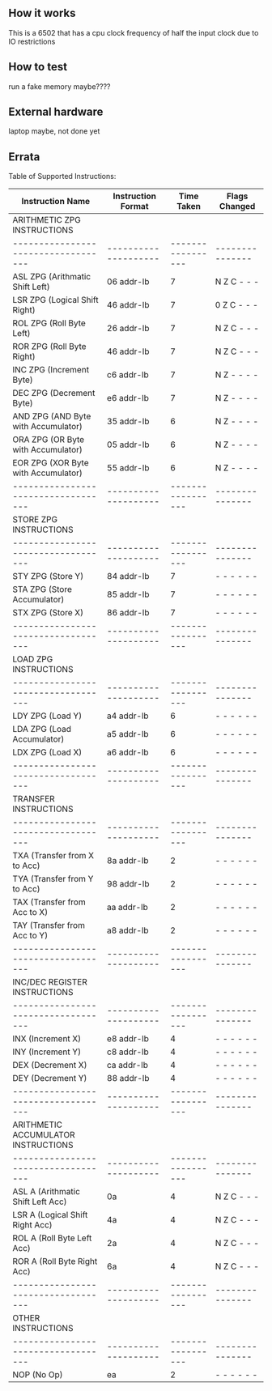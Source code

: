 <!---

This file is used to generate your project datasheet. Please fill in the information below and delete any unused
sections.

You can also include images in this folder and reference them in the markdown. Each image must be less than
512 kb in size, and the combined size of all images must be less than 1 MB.
-->

## How it works

This is a 6502 that has a cpu clock frequency of half the input clock due to IO restrictions

## How to test

run a fake memory maybe????

## External hardware

laptop maybe, not done yet

## Errata

Table of Supported Instructions:

|Instruction Name                   | Instruction Format | Time Taken      | Flags Changed |
|-----------------------------------|--------------------|-----------------|---------------|
|ARITHMETIC ZPG INSTRUCTIONS        |                    |                 |               |
|-----------------------------------|--------------------|-----------------|---------------|
|ASL ZPG (Arithmatic Shift Left)    | 06 addr-lb         | 7               |  N Z C - - -  |
|LSR ZPG (Logical Shift Right)      | 46 addr-lb         | 7               |  0 Z C - - -  |
|ROL ZPG (Roll Byte Left)           | 26 addr-lb         | 7               |  N Z C - - -  |
|ROR ZPG (Roll Byte Right)          | 46 addr-lb         | 7               |  N Z C - - -  |
|INC ZPG (Increment Byte)           | c6 addr-lb         | 7               |  N Z - - - -  |
|DEC ZPG (Decrement Byte)           | e6 addr-lb         | 7               |  N Z - - - -  |
|AND ZPG (AND Byte with Accumulator)| 35 addr-lb         | 6               |  N Z - - - -  |
|ORA ZPG (OR Byte with Accumulator) | 05 addr-lb         | 6               |  N Z - - - -  |
|EOR ZPG (XOR Byte with Accumulator)| 55 addr-lb         | 6               |  N Z - - - -  |
|-----------------------------------|--------------------|-----------------|---------------|
|STORE ZPG INSTRUCTIONS             |                    |                 |               |
|-----------------------------------|--------------------|-----------------|---------------|
|STY ZPG (Store Y)                  | 84 addr-lb         | 7               |  - - - - - -  |
|STA ZPG (Store Accumulator)        | 85 addr-lb         | 7               |  - - - - - -  |
|STX ZPG (Store X)                  | 86 addr-lb         | 7               |  - - - - - -  |
|-----------------------------------|--------------------|-----------------|---------------|
|LOAD ZPG INSTRUCTIONS              |                    |                 |               |
|-----------------------------------|--------------------|-----------------|---------------|
|LDY ZPG (Load Y)                   | a4 addr-lb         | 6               |  - - - - - -  |
|LDA ZPG (Load Accumulator)         | a5 addr-lb         | 6               |  - - - - - -  |
|LDX ZPG (Load X)                   | a6 addr-lb         | 6               |  - - - - - -  |
|-----------------------------------|--------------------|-----------------|---------------|
|TRANSFER INSTRUCTIONS              |                    |                 |               |
|-----------------------------------|--------------------|-----------------|---------------|
|TXA (Transfer from X to Acc)       | 8a addr-lb         | 2               |  - - - - - -  |
|TYA (Transfer from Y to Acc)       | 98 addr-lb         | 2               |  - - - - - -  |
|TAX (Transfer from Acc to X)       | aa addr-lb         | 2               |  - - - - - -  |
|TAY (Transfer from Acc to Y)       | a8 addr-lb         | 2               |  - - - - - -  |
|-----------------------------------|--------------------|-----------------|---------------|
|INC/DEC REGISTER INSTRUCTIONS      |                    |                 |               |
|-----------------------------------|--------------------|-----------------|---------------|
|INX (Increment X)                  | e8 addr-lb         | 4               |  - - - - - -  |
|INY (Increment Y)                  | c8 addr-lb         | 4               |  - - - - - -  |
|DEX (Decrement X)                  | ca addr-lb         | 4               |  - - - - - -  |
|DEY (Decrement Y)                  | 88 addr-lb         | 4               |  - - - - - -  |
|-----------------------------------|--------------------|-----------------|---------------|
|ARITHMETIC ACCUMULATOR INSTRUCTIONS|                    |                 |               |
|-----------------------------------|--------------------|-----------------|---------------|
|ASL A (Arithmatic Shift Left Acc)  | 0a                 | 4               |  N Z C - - -  |
|LSR A (Logical Shift Right Acc)    | 4a                 | 4               |  N Z C - - -  |
|ROL A (Roll Byte Left Acc)         | 2a                 | 4               |  N Z C - - -  |
|ROR A (Roll Byte Right Acc)        | 6a                 | 4               |  N Z C - - -  |
|-----------------------------------|--------------------|-----------------|---------------|
|OTHER INSTRUCTIONS                 |                    |                 |               |
|-----------------------------------|--------------------|-----------------|---------------|
|NOP (No Op)                        | ea                 | 2               |  - - - - - -  |





